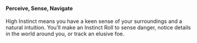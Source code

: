 #### Perceive, Sense, Navigate

High Instinct means you have a keen sense of your surroundings and a natural intuition. You’ll make an Instinct Roll to sense danger, notice details in the world around you, or track an elusive foe.